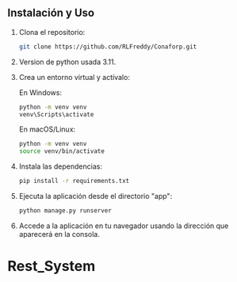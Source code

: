 ## Instalación y Uso

1. Clona el repositorio:
   ```bash
   git clone https://github.com/RLFreddy/Conaforp.git
   ```

2. Version de python usada 3.11.

3. Crea un entorno virtual y actívalo:
   
   En Windows:
   ```bash
   python -m venv venv
   venv\Scripts\activate
   ```

   En macOS/Linux:
   ```bash
   python -m venv venv
   source venv/bin/activate
   ```

4. Instala las dependencias:
   ```bash
   pip install -r requirements.txt
   ```

5. Ejecuta la aplicación desde el directorio "app":
   ```bash
   python manage.py runserver
   ```

6. Accede a la aplicación en tu navegador usando la dirección que aparecerá en la consola.
# Rest_System
